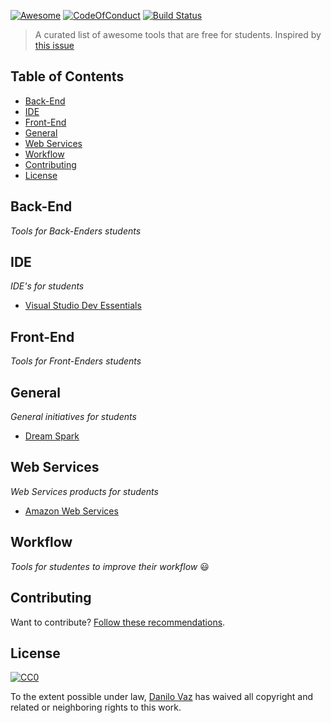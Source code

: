 
[![Awesome](https://cdn.rawgit.com/sindresorhus/awesome/d7305f38d29fed78fa85652e3a63e154dd8e8829/media/badge.svg)](https://github.com/sindresorhus/awesome)
[![CodeOfConduct](https://img.shields.io/badge/code%20of%20conduct-1.3.0-ff69b4.svg)](http://contributor-covenant.org/version/1/3/0/)
[![Build Status](https://travis-ci.org/danilovaz/tools-for-students.svg?branch=master)](https://travis-ci.org/danilovaz/tools-for-students)

> A curated list of awesome tools that are free for students.
Inspired by [this issue](https://github.com/frontendbr/forum/issues/159)

## Table of Contents
* [Back-End](#back-end)
* [IDE](#ide)
* [Front-End](#front-end)
* [General](#general)
* [Web Services](#web-services)
* [Workflow](#workflow)
* [Contributing](#contributing)
* [License](#license)

## Back-End
*Tools for Back-Enders students*

## IDE
*IDE's for students*

* [Visual Studio Dev Essentials](https://www.visualstudio.com/pt-br/products/visual-studio-dev-essentials-vs.aspx)

## Front-End
*Tools for Front-Enders students*

## General
*General initiatives for students*

* [Dream Spark](https://www.dreamspark.com/)

## Web Services
*Web Services products for students*

* [Amazon Web Services](https://aws.amazon.com/pt/education/awseducate/)

## Workflow
*Tools for studentes to improve their workflow* :smiley:

## Contributing
Want to contribute? [Follow these recommendations](https://github.com/danilovaz/tools-for-students/blob/master/CONTRIBUTING.md).

## License

[![CC0](https://licensebuttons.net/p/zero/1.0/88x31.png)](http://creativecommons.org/publicdomain/zero/1.0/)

To the extent possible under law, [Danilo Vaz](https://github.com/danilovaz) has waived all copyright and related or neighboring rights to this work.
